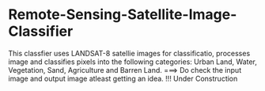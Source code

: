 # Remote-Sensing-Satellite-Image-Classifier
This classfier uses LANDSAT-8 satellie images for classificatio, processes image and classifies pixels into the following categories:
Urban Land, Water, Vegetation, Sand, Agriculture and Barren Land.
===> Do check the input image and output image atleast getting an idea.
!!! Under Construction 
